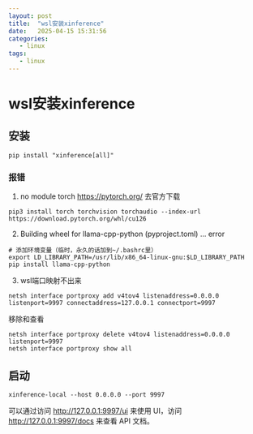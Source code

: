 ```yaml
---
layout: post
title:  "wsl安装xinference"
date:   2025-04-15 15:31:56
categories: 
   - linux
tags:
   - linux
---
```


# wsl安装xinference

##  安装
```
pip install "xinference[all]"
```

### 报错
1. no module torch
https://pytorch.org/ 去官方下载
```
pip3 install torch torchvision torchaudio --index-url https://download.pytorch.org/whl/cu126
```
2. Building wheel for llama-cpp-python (pyproject.toml) ... error
```
# 添加环境变量（临时，永久的话加到~/.bashrc里）
export LD_LIBRARY_PATH=/usr/lib/x86_64-linux-gnu:$LD_LIBRARY_PATH
pip install llama-cpp-python
```
3. wsl端口映射不出来
```
netsh interface portproxy add v4tov4 listenaddress=0.0.0.0 listenport=9997 connectaddress=127.0.0.1 connectport=9997
```

移除和查看
```
netsh interface portproxy delete v4tov4 listenaddress=0.0.0.0 listenport=9997
netsh interface portproxy show all
```

## 启动
```
xinference-local --host 0.0.0.0 --port 9997
```

可以通过访问 http://127.0.0.1:9997/ui 来使用 UI，访问 http://127.0.0.1:9997/docs 来查看 API 文档。